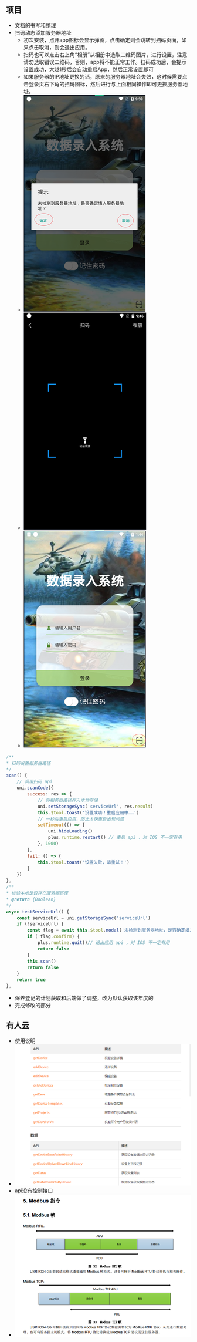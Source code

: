 ## 项目

- 文档的书写和整理
- 扫码动态添加服务器地址
    - 初次安装，点开app图标会显示弹窗，点击确定则会跳转到扫码页面，如果点击取消，则会退出应用。
    - 扫码也可以点击右上角“相册”从相册中选取二维码图片，进行设置，注意请勿选取错误二维码，否则，app将不能正常工作。扫码成功后，会提示设置成功，大越1秒后会自动重启App，然后正常设置即可
    - 如果服务器的IP地址更换的话，原来的服务器地址会失效，这时候需要点击登录页右下角的扫码图标，然后进行与上面相同操作即可更换服务器地址。
    - ![](_v_images/20200613184806849_28346.png)
    - ![](_v_images/20200613184816704_14002.png)
    - ![](_v_images/20200613184830159_17150.png)

```js
/**
* 扫码设置服务器路径
*/
scan() {
    // 调用扫码 api
    uni.scanCode({
    	success: res => {
	        // 将服务器路径存入本地存储
            uni.setStorageSync('serviceUrl', res.result)
		    this.$tool.toast('设置成功！重启应用中……')
            // 一秒后重启应用，防止太快重启出现问题
		    setTimeout(() => {
        	    uni.hideLoading()
        	    plus.runtime.restart() // 重启 api ，对 IOS 不一定有用
		    }, 1000)
        },
	    fail: () => {
    	    this.$tool.toast('设置失败，请重试！')
        }
    })
},
/**
* 检验本地是否存在服务器路径
* @return {Boolean}
*/
async testServiceUrl() {
    const serviceUrl = uni.getStorageSync('serviceUrl')
    if (!serviceUrl) {
	    const flag = await this.$tool.modal('未检测到服务器地址，是否确定填入服务器地址？')
		if (!flag.confirm) {
    	    plus.runtime.quit()// 退出应用 api ，对 IOS 不一定有用
	        return false
    	}
	    this.scan()
        return false
	}
	return true
},
```

- 保养登记的计划获取和后端做了调整，改为默认获取该年度的
- 完成修改的部分

## 有人云

- 使用说明
- ![](_v_images/20200613185554102_22770.png)
- api没有控制接口
- ![](_v_images/20200613185707901_28738.png)